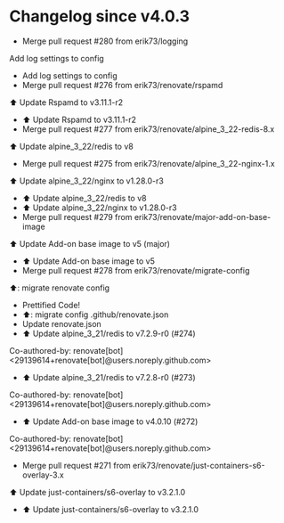 # Changelog since v4.0.3
- Merge pull request #280 from erik73/logging

Add log settings to config 
- Add log settings to config 
- Merge pull request #276 from erik73/renovate/rspamd

⬆️ Update Rspamd to v3.11.1-r2 
- ⬆️ Update Rspamd to v3.11.1-r2 
- Merge pull request #277 from erik73/renovate/alpine_3_22-redis-8.x

⬆️ Update alpine_3_22/redis to v8 
- Merge pull request #275 from erik73/renovate/alpine_3_22-nginx-1.x

⬆️ Update alpine_3_22/nginx to v1.28.0-r3 
- ⬆️ Update alpine_3_22/redis to v8 
- ⬆️ Update alpine_3_22/nginx to v1.28.0-r3 
- Merge pull request #279 from erik73/renovate/major-add-on-base-image

⬆️ Update Add-on base image to v5 (major) 
- ⬆️ Update Add-on base image to v5 
- Merge pull request #278 from erik73/renovate/migrate-config

⬆️: migrate renovate config 
- Prettified Code! 
- ⬆️: migrate config .github/renovate.json 
- Update renovate.json 
- ⬆️ Update alpine_3_21/redis to v7.2.9-r0 (#274)

Co-authored-by: renovate[bot] <29139614+renovate[bot]@users.noreply.github.com> 
- ⬆️ Update alpine_3_21/redis to v7.2.8-r0 (#273)

Co-authored-by: renovate[bot] <29139614+renovate[bot]@users.noreply.github.com> 
- ⬆️ Update Add-on base image to v4.0.10 (#272)

Co-authored-by: renovate[bot] <29139614+renovate[bot]@users.noreply.github.com> 
- Merge pull request #271 from erik73/renovate/just-containers-s6-overlay-3.x

⬆️ Update just-containers/s6-overlay to v3.2.1.0 
- ⬆️ Update just-containers/s6-overlay to v3.2.1.0 
